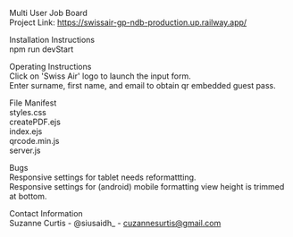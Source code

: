 Multi User Job Board\
Project Link: https://swissair-gp-ndb-production.up.railway.app/ 

Installation Instructions\
npm run devStart

Operating Instructions\
Click on 'Swiss Air' logo to launch the input form.\
Enter surname, first name, and email to obtain qr embedded guest pass. 

File Manifest\
styles.css\
createPDF.ejs\
index.ejs\
qrcode.min.js\
server.js

Bugs\
Responsive settings for tablet needs reformattting.\
Responsive settings for (android) mobile formatting view height is trimmed at bottom. 

Contact Information\
Suzanne Curtis - @siusaidh_ - cuzannesurtis@gmail.com